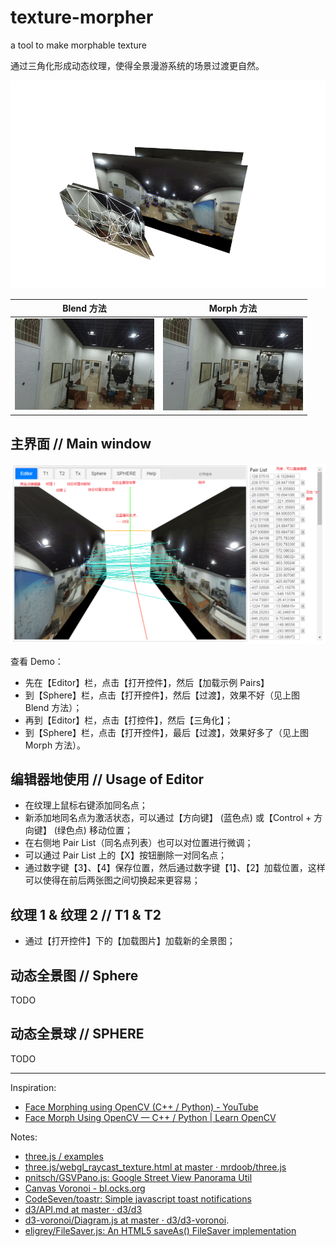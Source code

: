 # texture-morpher
a tool to make morphable texture

通过三角化形成动态纹理，使得全景漫游系统的场景过渡更自然。

![](doc/triangles.png)

| Blend 方法 | Morph 方法 |
| :---: | :---: |
| ![](doc/blend-effect-0.25.gif) | ![](doc/morph-effect-0.25.gif) |

## 主界面 // Main window

![](doc/chrome_2017-05-05_16-32-17.png)

查看 Demo：

-   先在【Editor】栏，点击【打开控件】，然后【加载示例 Pairs】
-   到【Sphere】栏，点击【打开控件】，然后【过渡】，效果不好（见上图 Blend 方法）；
-   再到【Editor】栏，点击【打控件】，然后【三角化】；
-   到【Sphere】栏，点击【打开控件】，最后【过渡】，效果好多了（见上图 Morph 方法）。

## 编辑器地使用 // Usage of Editor

-   在纹理上鼠标右键添加同名点；
-   新添加地同名点为激活状态，可以通过【方向键】 (蓝色点) 或【Control + 方向键】 (绿色点) 移动位置；
-   在右侧地 Pair List（同名点列表）也可以对位置进行微调；
-   可以通过 Pair List 上的【X】按钮删除一对同名点；
-   通过数字键【3】、【4】保存位置，然后通过数字键【1】、【2】加载位置，这样可以使得在前后两张图之间切换起来更容易；

## 纹理 1 & 纹理 2 // T1 & T2

-   通过【打开控件】下的【加载图片】加载新的全景图；

## 动态全景图 // Sphere

TODO

## 动态全景球 // SPHERE

TODO

---

Inspiration:

-   [Face Morphing using OpenCV (C++ / Python) - YouTube](https://www.youtube.com/watch?v=pqpS6BN0_7k)
-   [Face Morph Using OpenCV — C++ / Python | Learn OpenCV](http://www.learnopencv.com/face-morph-using-opencv-cpp-python/)

Notes:

-   [three.js / examples](https://threejs.org/examples/?q=texture#webgl_raycast_texture)
-   [three.js/webgl_raycast_texture.html at master · mrdoob/three.js](https://github.com/mrdoob/three.js/blob/master/examples/webgl_raycast_texture.html)
-   [pnitsch/GSVPano.js: Google Street View Panorama Util](https://github.com/pnitsch/GSVPano.js)
-   [Canvas Voronoi - bl.ocks.org](https://bl.ocks.org/mbostock/6675193)
-   [CodeSeven/toastr: Simple javascript toast notifications](https://github.com/CodeSeven/toastr)
-   [d3/API.md at master · d3/d3](https://github.com/d3/d3/blob/master/API.md#voronoi-diagrams-d3-voronoi)
-   [d3-voronoi/Diagram.js at master · d3/d3-voronoi](https://github.com/d3/d3-voronoi/blob/master/src/Diagram.js#L82).
-   [eligrey/FileSaver.js: An HTML5 saveAs() FileSaver implementation](https://github.com/eligrey/FileSaver.js)
